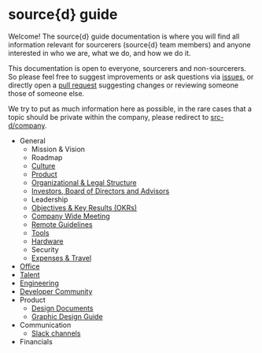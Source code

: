 # source{d} guide

Welcome! The source{d} guide documentation is where you will find all information relevant for sourcerers (source{d} team members) and anyone interested in who we are, what we do, and how we do it.

This documentation is open to everyone, sourcerers and non-sourcerers. So please feel free to suggest improvements or ask questions via [issues](https://github.com/search?q=org%3Asrc-d&type=Issues), or directly open a [pull request](pulls) suggesting changes or reviewing someone those of someone else.

We try to put as much information here as possible, in the rare cases that a topic should be private within the company, please redirect to [src-d/company](https://github.com/src-d/company/).

* General
  * Mission & Vision
  * Roadmap
  * [Culture](general/culture.md)
  * [Product](general/product.md)
  * [Organizational & Legal Structure](general/organizational_legal_structure.md)
  * [Investors, Board of Directors and Advisors](general/investors_board_advisors.md)
  * Leadership
  * [Objectives & Key Results (OKRs)](https://github.com/src-d/okrs)
  * [Company Wide Meeting](general/company_wide_meeting.md)
  * [Remote Guidelines](remote/remote_guidelines.md)
  * [Tools](general/tools.md)
  * [Hardware](general/available_hardware.md)
  * Security
  * [Expenses & Travel](general/expenses_travel.md)
* [Office](office/)
* [Talent](talent/)
* [Engineering](engineering/)
* [Developer Community](developer-community/)
* Product
  * [Design Documents](product/design-documents.md)
  * [Graphic Design Guide](product/graphic-design-guide.md)
* Communication
  * [Slack channels](communication/slack_channels.md)
* Financials
